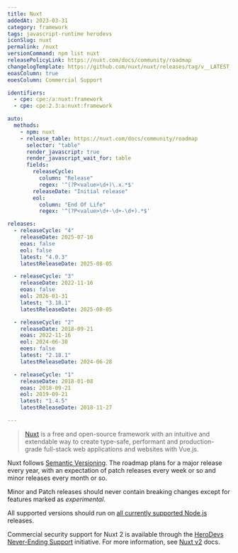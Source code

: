 ```yaml
---
title: Nuxt
addedAt: 2023-03-31
category: framework
tags: javascript-runtime herodevs
iconSlug: nuxt
permalink: /nuxt
versionCommand: npm list nuxt
releasePolicyLink: https://nuxt.com/docs/community/roadmap
changelogTemplate: https://github.com/nuxt/nuxt/releases/tag/v__LATEST__
eoasColumn: true
eoesColumn: Commercial Support

identifiers:
  - cpe: cpe:/a:nuxt:framework
  - cpe: cpe:2.3:a:nuxt:framework

auto:
  methods:
    - npm: nuxt
    - release_table: https://nuxt.com/docs/community/roadmap
      selector: "table"
      render_javascript: true
      render_javascript_wait_for: table
      fields:
        releaseCycle:
          column: "Release"
          regex: '^(?P<value>\d+)\.x.*$'
        releaseDate: "Initial release"
        eol:
          column: "End Of Life"
          regex: '^(?P<value>\d+-\d+-\d+).*$'

releases:
  - releaseCycle: "4"
    releaseDate: 2025-07-16
    eoas: false
    eol: false
    latest: "4.0.3"
    latestReleaseDate: 2025-08-05

  - releaseCycle: "3"
    releaseDate: 2022-11-16
    eoas: false
    eol: 2026-01-31
    latest: "3.18.1"
    latestReleaseDate: 2025-08-05

  - releaseCycle: "2"
    releaseDate: 2018-09-21
    eoas: 2022-11-16
    eol: 2024-06-30
    eoes: false
    latest: "2.18.1"
    latestReleaseDate: 2024-06-28

  - releaseCycle: "1"
    releaseDate: 2018-01-08
    eoas: 2018-09-21
    eol: 2019-09-21
    latest: "1.4.5"
    latestReleaseDate: 2018-11-27

---
```


> [Nuxt](https://nuxt.com/) is a free and open-source framework with an intuitive and extendable way
> to create type-safe, performant and production-grade full-stack web applications and websites with Vue.js.

Nuxt follows [Semantic Versioning](https://semver.org/).
The roadmap plans for a major release every year, with an expectation of patch releases every week or so and minor releases every month or so.

Minor and Patch releases should never contain breaking changes except for features marked as _experimental_.

All supported versions should run on [all currently supported Node.js](/nodejs) releases.

Commercial security support for Nuxt 2 is available through the [HeroDevs Never-Ending Support](https://www.herodevs.com/support) initiative.
For more information, see [Nuxt v2](https://v2.nuxt.com/lts) docs.
